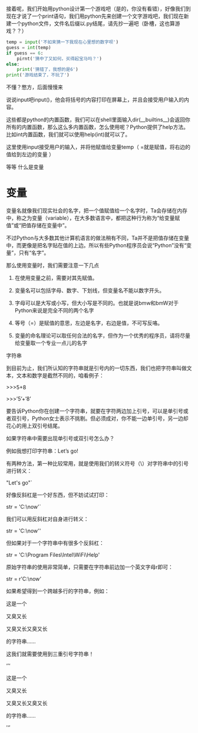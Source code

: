 接着呢，我们开始用python设计第一个游戏吧（是的，你没有看错），好像我们到现在才说了一个print语句，我们用python先来创建一个文字游戏吧，我们现在新建一个python文件，文件名后缀以.py结尾，请先抄一遍吧（卧槽，这也算游戏？？）

```py
temp = input('不如来猜一下我现在心里想的数字呗')
guess = int(temp)
if guess == 6:
    pirnt('猜中了又如何，买得起宝马吗？')
else:
    print('猜错了，我想的是6')
print('游戏结束了，不玩了')
```

不懂？憋方，后面慢慢来

说说input吧input\(\)，他会将括号的内容打印在屏幕上，并且会接受用户输入的内容。

这些都是python的内置函数，我们可以在shell里面输入dir\(\_\_builtins\_\_\)会返回你所有的内置函数，那么这么多内置函数，怎么使用呢？Python提供了help方法。比如int内置函数，我们就可以使用help\(int\)就可以了。

这里使用input接受用户的输入，并将他赋值给变量temp（ =就是赋值，将右边的值给到左边的变量 ）

等等 什么是变量

# 变量

变量名就像我们现实社会的名字，把一个值赋值给一个名字时，Ta会存储在内存中，称之为变量（variable），在大多数语言中，都把这种行为称为“给变量赋值”或“把值存储在变量中”。

不过Python与大多数其他计算机语言的做法稍有不同，Ta并不是把值存储在变量中，而更像是把名字贴在值的上边。所以有些Python程序员会说“Python”没有“变量”，只有“名字”。

那么使用变量时，我们需要注意一下几点

1. 在使用变量之前，需要对其先赋值。

2. 变量名可以包括字母、数字、下划线，但变量名不能以数字开头。

3. 字母可以是大写或小写，但大小写是不同的。也就是说bmw和bmW对于Python来说是完全不同的两个名字

4. 等号（=）是赋值的意思，左边是名字，右边是值，不可写反咯。

5. 变量的命名理论可以取任何合法的名字，但作为一个优秀的程序员，请将尽量给变量取一个专业一点儿的名字

字符串

到目前为止，我们所认知的字符串就是引号内的一切东西，我们也把字符串叫做文本，文本和数字是截然不同的，咱看例子：

&gt;&gt;&gt;5+8

&gt;&gt;&gt;’5’+’8’

要告诉Python你在创建一个字符串，就要在字符两边加上引号，可以是单引号或者双引号，Python女士表示不挑剔。但必须成对，你不能一边单引号，另一边却花心的用上双引号结尾。

如果字符串中需要出现单引号或双引号怎么办？

例如我想打印字符串：Let’s go!

有两种方法，第一种比较常用，就是使用我们的转义符号（\）对字符串中的引号进行转义：

"Let\'s go"\`

好像反斜杠是一个好东西，但不妨试试打印：

str = 'C:\now'\`

我们可以用反斜杠对自身进行转义：

str = 'C:\now''

但如果对于一个字符串中有很多个反斜杠：

str = 'C:\Program Files\Intel\WiFi\Help'

原始字符串的使用非常简单，只需要在字符串前边加一个英文字母r即可：

str = r'C:\now'

如果希望得到一个跨越多行的字符串，例如：

这是一个

又臭又长

又臭又长又臭又长

的字符串……

这我们就需要使用到三重引号字符串！

‘’‘

这是一个

又臭又长

又臭又长又臭又长

的字符串……

’‘’

